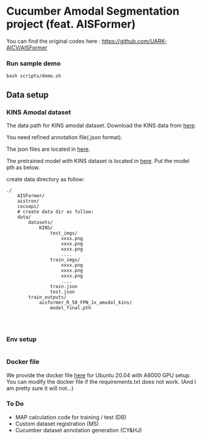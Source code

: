# Cucumber Amodal Segmentation project (feat. AISFormer)

You can find the original codes here : https://github.com/UARK-AICV/AISFormer


### Run sample demo
```
bash scripts/demo.sh
```

## Data setup 

### KINS Amodal dataset
The data path for KINS amodal dataset. Download the KINS data from [here](https://www.cvlibs.net/download.php?file=data_object_image_2.zip).


You need refined annotation file(.json format).

The json files are located in [here]().

The pretrained model with KINS dataset is located in [here](). Put the model pth as below.


create data directory as follow:

```
./
    AISFormer/
    aistron/
    cocoapi/
    # create data dir as follow:
    data/
        datasets/
            KINS/
                test_imgs/
                    xxxx.png
                    xxxx.png
                    xxxx.png
                    ....
                train_imgs/
                    xxxx.png
                    xxxx.png
                    xxxx.png
                    ....
                train.json
                test.json
        train_outputs/
            aisformer_R_50_FPN_1x_amodal_kins/
                model_final.pth
            



```

### Env setup
```

```

### Docker file
We provide the docker file [here]() for Ubuntu 20.04 with A6000 GPU setup. You can modify the docker file if the requirements.txt does not work. (And I am pretty sure it will not...)


### To Do
- MAP calculation code for training / test (DB)
- Custom dataset registration (MS)
- Cucumber dataset annotation generation (CY&HJ)